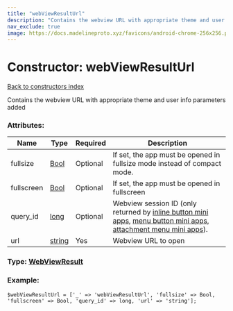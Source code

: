 ```yaml
---
title: "webViewResultUrl"
description: "Contains the webview URL with appropriate theme and user info parameters added"
nav_exclude: true
image: https://docs.madelineproto.xyz/favicons/android-chrome-256x256.png
---
```

# Constructor: webViewResultUrl  
[Back to constructors index](/API_docs/constructors/index.html)



Contains the webview URL with appropriate theme and user info parameters added

### Attributes:

| Name     |    Type       | Required | Description |
|----------|---------------|----------|-------------|
|fullsize|[Bool](/API_docs/types/Bool.html) | Optional|If set, the app must be opened in fullsize mode instead of compact mode.|
|fullscreen|[Bool](/API_docs/types/Bool.html) | Optional|If set, the app must be opened in fullscreen|
|query\_id|[long](/API_docs/types/long.html) | Optional|Webview session ID (only returned by [inline button mini apps](https://core.telegram.org/api/bots/webapps#inline-button-mini-apps), [menu button mini apps](https://core.telegram.org/api/bots/webapps#menu-button-mini-apps), [attachment menu mini apps](https://core.telegram.org/api/bots/webapps#attachment-menu-mini-apps)).|
|url|[string](/API_docs/types/string.html) | Yes|Webview URL to open|



### Type: [WebViewResult](/API_docs/types/WebViewResult.html)


### Example:

```
$webViewResultUrl = ['_' => 'webViewResultUrl', 'fullsize' => Bool, 'fullscreen' => Bool, 'query_id' => long, 'url' => 'string'];
```  
